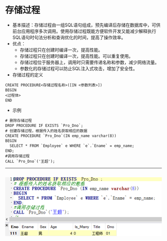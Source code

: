 # 存储过程
+ 基本描述：存储过程由一组SQL语句组成，预先编译后存储在数据库中，可供前台应用程序多次调用。使用存储过程既能方便软件开发又能减少解释执行SQL语句时句法分析和查询优化的时间，提高了操作效率。
+ 优点：
	+ 存储过程只在创建时编译一次，提高性能。
	+ 存储过程只在创建时编译一次，提高性能。可以重复使用。
	+ 存储过程位于服务器上，调用时只需要传递名称和参数，减少网络流量。
	+ 参数化的存储过程可以防止SQL注入式攻击，增加了安全性。
+ 存储过程的定义
```
CREATE PROCEDURE<存储过程名称>([IN <参数列表>])
BEGIN
<过程体>
END
```
+ 示例
```
# 删除存储过程
DROP PROCEDURE IF EXISTS `Pro_Dno`;
# 创建存储过程，根据传入的姓名获取相应的数据
CREATE PROCEDURE `Pro_Dno`(IN emp_name varchar(8))
BEGIN
  SELECT * FROM `Employee` e WHERE `e`.`Ename` = emp_name;
END;
#调用存储过程
CALL `Pro_Dno`('王超');
```
---
![sp.PNG](pictures/sp.PNG)
---